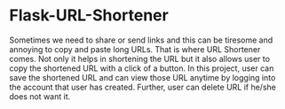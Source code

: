 # Flask-URL-Shortener
Sometimes we need to share or send links and this can be tiresome and annoying to copy and paste long URLs. That is where URL Shortener comes. Not only it helps in shortening the URL but it also allows user to copy the shortened URL with a click of a button.
In this project, user can save the shortened URL and can view those URL anytime by logging into the account that user has created. Further, user can delete URL if he/she does not want it. 
